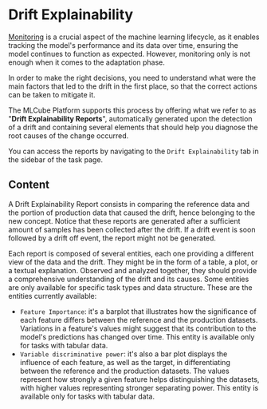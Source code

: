 # Drift Explainability

[Monitoring]  is a crucial aspect of the machine learning lifecycle, as it enables tracking the model's performance and its data over time,
ensuring the model continues to function as expected. However, monitoring only is not enough when it comes to the adaptation phase.

In order to make the right decisions, you need to understand what were the main factors that led to the drift in the first place, so that
the correct actions can be taken to mitigate it.

The MLCube Platform supports this process by offering what we refer to as "**Drift Explainability Reports**", 
automatically generated upon the detection of a drift and containing several elements that should help you diagnose the root causes 
of the change occurred.

You can access the reports by navigating to the `Drift Explainability` tab in the sidebar of the task page.

## Content

A Drift Explainability Report consists in comparing the reference data and the portion of production data that caused the drift, hence 
belonging to the new concept. Notice that these reports are generated after a sufficient amount of samples has been collected after the drift.
If a drift event is soon followed by a drift off event, the report might not be generated.

Each report is composed of several entities, each one providing a different view of the data and the drift. They might be in the form of
a table, a plot, or a textual explanation.
Observed and analyzed together, they should provide a comprehensive understanding of the drift and its causes. Some entities are
only available for specific task types and data structure.
These are the entities currently available:

- `Feature Importance`: it's a barplot that illustrates how the significance of each feature differs between the reference 
 and the production datasets. Variations in a feature's values might suggest that its contribution to the model's predictions 
 has changed over time. This entity is available only for tasks with tabular data.
- `Variable discriminative power`: it's also a bar plot displays the influence of each feature, as well as the target, 
 in differentiating between the reference and the production datasets. 
 The values represent how strongly a given feature helps distinguishing the datasets, with higher values representing stronger 
 separating power. This entity is available only for tasks with tabular data.

[Monitoring]: monitoring.md